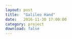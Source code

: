 ```yaml
---
layout: post
title:  "Galileo Hand"
date:   2016-11-30 17:00:00
category: project
download: false
---
```

